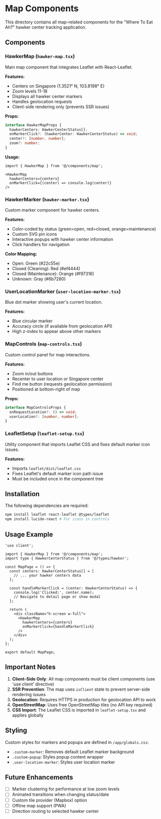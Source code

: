 # Map Components

This directory contains all map-related components for the "Where To Eat Ah?" hawker center tracking application.

## Components

### HawkerMap (`hawker-map.tsx`)
Main map component that integrates Leaflet with React-Leaflet.

**Features:**
- Centers on Singapore (1.3521° N, 103.8198° E)
- Zoom levels 11-18
- Displays all hawker center markers
- Handles geolocation requests
- Client-side rendering only (prevents SSR issues)

**Props:**
```typescript
interface HawkerMapProps {
  hawkerCenters: HawkerCenterStatus[];
  onMarkerClick?: (hawkerCenter: HawkerCenterStatus) => void;
  center?: [number, number];
  zoom?: number;
}
```

**Usage:**
```tsx
import { HawkerMap } from '@/components/map';

<HawkerMap
  hawkerCenters={centers}
  onMarkerClick={(center) => console.log(center)}
/>
```

### HawkerMarker (`hawker-marker.tsx`)
Custom marker component for hawker centers.

**Features:**
- Color-coded by status (green=open, red=closed, orange=maintenance)
- Custom SVG pin icons
- Interactive popups with hawker center information
- Click handlers for navigation

**Color Mapping:**
- Open: Green (#22c55e)
- Closed (Cleaning): Red (#ef4444)
- Closed (Maintenance): Orange (#f97316)
- Unknown: Gray (#6b7280)

### UserLocationMarker (`user-location-marker.tsx`)
Blue dot marker showing user's current location.

**Features:**
- Blue circular marker
- Accuracy circle (if available from geolocation API)
- High z-index to appear above other markers

### MapControls (`map-controls.tsx`)
Custom control panel for map interactions.

**Features:**
- Zoom in/out buttons
- Recenter to user location or Singapore center
- Find me button (requests geolocation permission)
- Positioned at bottom-right of map

**Props:**
```typescript
interface MapControlsProps {
  onRequestLocation?: () => void;
  userLocation?: [number, number];
}
```

### LeafletSetup (`leaflet-setup.tsx`)
Utility component that imports Leaflet CSS and fixes default marker icon issues.

**Features:**
- Imports `leaflet/dist/leaflet.css`
- Fixes Leaflet's default marker icon path issue
- Must be included once in the component tree

## Installation

The following dependencies are required:

```bash
npm install leaflet react-leaflet @types/leaflet
npm install lucide-react # For icons in controls
```

## Usage Example

```tsx
'use client';

import { HawkerMap } from '@/components/map';
import type { HawkerCenterStatus } from '@/types/hawker';

const MapPage = () => {
  const centers: HawkerCenterStatus[] = [
    // ... your hawker centers data
  ];

  const handleMarkerClick = (center: HawkerCenterStatus) => {
    console.log('Clicked:', center.name);
    // Navigate to detail page or show modal
  };

  return (
    <div className="h-screen w-full">
      <HawkerMap
        hawkerCenters={centers}
        onMarkerClick={handleMarkerClick}
      />
    </div>
  );
};

export default MapPage;
```

## Important Notes

1. **Client-Side Only**: All map components must be client components (use 'use client' directive)
2. **SSR Prevention**: The map uses `isClient` state to prevent server-side rendering issues
3. **Geolocation**: Requires HTTPS in production for geolocation API to work
4. **OpenStreetMap**: Uses free OpenStreetMap tiles (no API key required)
5. **CSS Import**: The Leaflet CSS is imported in `leaflet-setup.tsx` and applies globally

## Styling

Custom styles for markers and popups are defined in `/app/globals.css`:
- `.custom-marker`: Removes default Leaflet marker background
- `.custom-popup`: Styles popup content wrapper
- `.user-location-marker`: Styles user location marker

## Future Enhancements

- [ ] Marker clustering for performance at low zoom levels
- [ ] Animated transitions when changing status/date
- [ ] Custom tile provider (Mapbox) option
- [ ] Offline map support (PWA)
- [ ] Direction routing to selected hawker center
